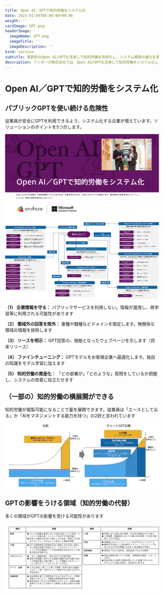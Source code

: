 ```yaml
---
title: Open AI／GPTで知的労働をシステム化
date: 2023-01-09T00:00:00+09:00
weight: ''
cardImage: GPT.png
headerImage:
  imageName: GPT.png
  imageTitle: ''
  imageDescription: ''
kind: service
subtitle: 革新的なOpen AI/GPTを活用して知的労働を効率化し、システム開発の進化を実現
description: アンダーズ株式会社では、Open AI/GPTを活用して知的労働をシステム化し、効率性と品質を向上させます。AIによる自動化と自然言語処理の能力を活かし、プロジェクトの生産性を向上させ、お客様のニーズに迅速かつ柔軟に対応します。企業の大きな資産になる可能性を秘めているOpen AI/GPTは、活用経験も豊富なアンダーズにお任せください。
---
```

# Open AI／GPTで知的労働をシステム化



## パブリックGPTを使い続ける危険性

従業員が安全にGPTを利用できるよう、システム化する企業が増えています。ソリューションのポイントを5つ示します。

![](/GPT.png)
![](/gpt2.png)

**（1） 企業情報を守る：** パブリックサービスを利用しない。情報が漏洩し、再学習等に利用される可能性があります

**（2） 領域外の回答を除外：** 業種や職種などドメインを限定します。無関係な領域の情報を排除します

**（3） ソースを明示：** GPT回答の、根拠となったウェブページを示します（将来リリース）

**（4） ファインチューニング：** GPTモデルをお客様企業へ最適化します。独自の知識をモデル学習に加えます

**（5） 知的労働の資産化：** 「どの部署が」「どのような」質問をしているか把握し、システムの改善に役立たせます

## （一部の）知的労働の横展開ができる

知的労働が複製可能になることで量を展開できます。従業員は「エースとして尖る」か「AIをマネジメントする能力を持つ」の2択と言われています

![](/GPT3.png)

## GPTの影響をうける領域（知的労働の代替）

多くの領域がGPTの影響を受ける可能性があります

![](/GPT4.png)
